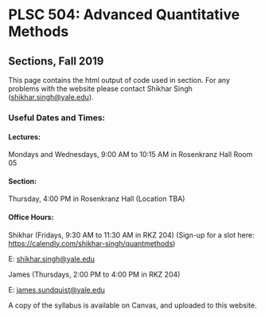 # PLSC 504: Advanced Quantitative Methods
## Sections, Fall 2019

This page contains the html output of code used in section. For any problems with the website please contact Shikhar Singh (shikhar.singh@yale.edu). 

### Useful Dates and Times:

#### Lectures: 
Mondays and Wednesdays, 9:00 AM to 10:15 AM in Rosenkranz Hall Room 05

#### Section: 
Thursday, 4:00 PM in Rosenkranz Hall (Location TBA)

#### Office Hours:
Shikhar (Fridays, 9:30 AM to 11:30 AM in RKZ 204)
(Sign-up for a slot here: https://calendly.com/shikhar-singh/quantmethods)

E: shikhar.singh@yale.edu

James (Thursdays, 2:00 PM to 4:00 PM in RKZ 204)

E: james.sundquist@yale.edu

A copy of the syllabus is available on Canvas, and uploaded to this website. 
